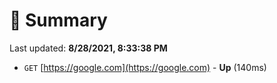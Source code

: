 # 📖 Summary
Last updated: **8/28/2021, 8:33:38 PM**

- `GET` [https://google.com](https://google.com) - **Up** (140ms)
